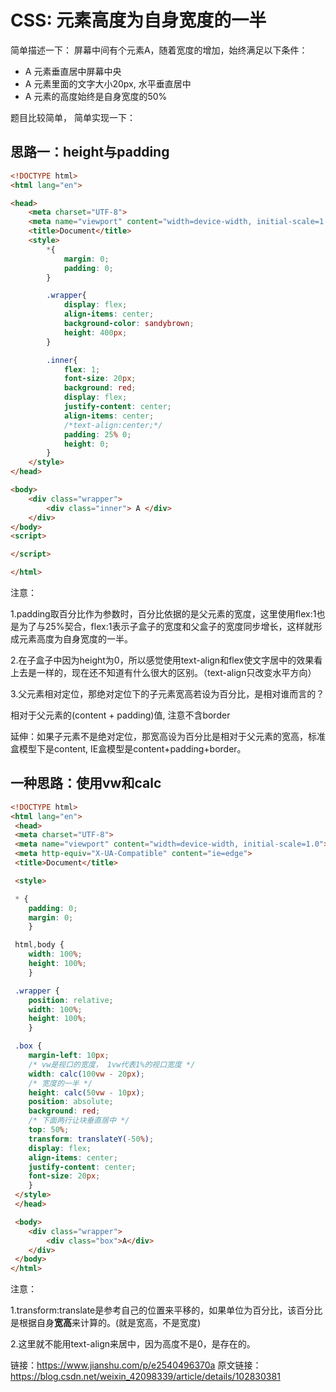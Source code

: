 # CSS: 元素高度为自身宽度的一半

简单描述一下：
 屏幕中间有个元素A，随着宽度的增加，始终满足以下条件：

- A 元素垂直居中屏幕中央
- A 元素里面的文字大小20px, 水平垂直居中
- A 元素的高度始终是自身宽度的50%

题目比较简单， 简单实现一下：

## 思路一：height与padding

```html
<!DOCTYPE html>
<html lang="en">

<head>
    <meta charset="UTF-8">
    <meta name="viewport" content="width=device-width, initial-scale=1.0">
    <title>Document</title>
    <style>
        *{
            margin: 0;
            padding: 0;
        }

        .wrapper{
            display: flex;
            align-items: center;
            background-color: sandybrown;
            height: 400px;
        }

        .inner{
            flex: 1;
            font-size: 20px;
            background: red;
            display: flex;
            justify-content: center;
            align-items: center;
            /*text-align:center;*/
            padding: 25% 0;
            height: 0;
        }
    </style>
</head>

<body>
    <div class="wrapper">
        <div class="inner"> A </div>
    </div>
</body>
<script>

</script>

</html>
```

注意：

1.padding取百分比作为参数时，百分比依据的是父元素的宽度，这里使用flex:1也是为了与25%契合，flex:1表示子盒子的宽度和父盒子的宽度同步增长，这样就形成元素高度为自身宽度的一半。

2.在子盒子中因为height为0，所以感觉使用text-align和flex使文字居中的效果看上去是一样的，现在还不知道有什么很大的区别。（text-align只改变水平方向）

3.父元素相对定位，那绝对定位下的子元素宽高若设为百分比，是相对谁而言的？

相对于父元素的(content + padding)值, 注意不含border

延伸：如果子元素不是绝对定位，那宽高设为百分比是相对于父元素的宽高，标准盒模型下是content, IE盒模型是content+padding+border。



## 一种思路：使用vw和calc

```html
<!DOCTYPE html>
<html lang="en">
 <head>
 <meta charset="UTF-8">
 <meta name="viewport" content="width=device-width, initial-scale=1.0">
 <meta http-equiv="X-UA-Compatible" content="ie=edge">
 <title>Document</title>

 <style>

 * {
    padding: 0;
    margin: 0;
    }

 html,body {
    width: 100%;
    height: 100%;
    }

 .wrapper {
    position: relative;
    width: 100%;
    height: 100%;
    }

 .box {
    margin-left: 10px;
    /* vw是视口的宽度， 1vw代表1%的视口宽度 */
    width: calc(100vw - 20px);
    /* 宽度的一半 */
    height: calc(50vw - 10px);
    position: absolute;
    background: red;
    /* 下面两行让块垂直居中 */
    top: 50%;
    transform: translateY(-50%);
    display: flex;
    align-items: center;
    justify-content: center;
    font-size: 20px;
    }
 </style>
 </head>

 <body>
    <div class="wrapper">
        <div class="box">A</div>
    </div>
 </body>
</html>
```

注意：

1.transform:translate是参考自己的位置来平移的，如果单位为百分比，该百分比是根据自身**宽高**来计算的。(就是宽高，不是宽度)

2.这里就不能用text-align来居中，因为高度不是0，是存在的。







链接：https://www.jianshu.com/p/e2540496370a
原文链接：https://blog.csdn.net/weixin_42098339/article/details/102830381